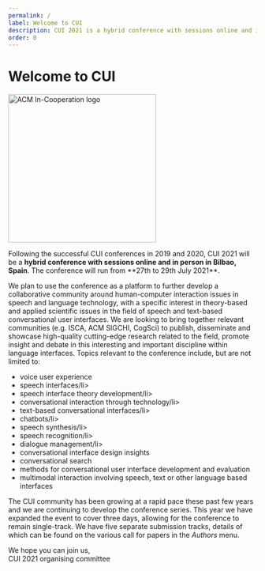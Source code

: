 ```yaml
---
permalink: /
label: Welcome to CUI
description: CUI 2021 is a hybrid conference with sessions online and in person in Bilbao, Spain, running from 27th to 29th July 2021.
order: 0
---
```


# Welcome to CUI

<div class="ml-md-3 mb-4 float-md-right text-center">
	<img src="{{ "/assets/img/banner-acmincoop.png" | relative_url }}" alt="ACM In-Cooperation logo" title="CUI is an ACM In-Cooperation conference" style="width: 300px">
</div>

<p>
Following the successful CUI conferences in 2019 and 2020, CUI 2021 will be a <strong>hybrid conference with sessions online and in person in Bilbao, Spain</strong>. The conference will run from **27th to 29th July 2021**.
</p>

<p>
We plan to use the conference as a platform to further develop a collaborative community around human-computer interaction issues in speech and language technology, with a specific interest in theory-based and applied scientific issues in the field of speech and text-based conversational user interfaces. We are looking to bring together relevant communities (e.g. ISCA, ACM SIGCHI, CogSci) to publish, disseminate and showcase high-quality cutting-edge research related to the field, promote insight and debate in this interesting and important discipline within language interfaces. Topics relevant to the conference include, but are not limited to:
<ul><li> voice user experience</li>
<li>speech interfaces/li>
<li>speech interface theory development/li>
<li>conversational interaction through technology/li>
<li>text-based conversational interfaces/li>
<li>chatbots/li>
<li>speech synthesis/li>
<li>speech recognition/li>
<li>dialogue management/li>
<li>conversational interface design insights</li>
<li>conversational search</li>
<li>methods for conversational user interface development and evaluation</li>
<li>multimodal interaction involving speech, text or other language based interfaces</li>
</ul>
</p>

<p>
	The CUI community has been growing at a rapid pace these past few years and we are continuing to develop the conference series. This year we have expanded the event to cover three days, allowing for the conference to remain single-track. We have five separate submission tracks, details of which can be found on the various call for papers in the <em>Authors</em> menu.
</p>

<p>
	We hope you can join us,<br>CUI 2021 organising committee
</p>